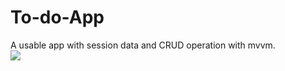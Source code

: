 # To-do-App
A usable app with session data and CRUD operation with mvvm. <br>
![](https://im3.ezgif.com/tmp/ezgif-3-64e378b7e767.gif) 

